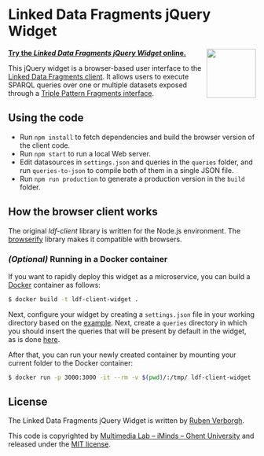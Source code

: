 # Linked Data Fragments jQuery Widget

**[Try the _Linked Data Fragments jQuery Widget_ online.](http://client.linkeddatafragments.org/)**
[<img src="http://linkeddatafragments.org/images/logo.svg" width="100" align="right" alt="" />](http://linkeddatafragments.org/)

This jQuery widget is a browser-based user interface to the [Linked Data Fragments client](https://github.com/LinkedDataFragments/Client).
It allows users to execute SPARQL queries over one or multiple datasets exposed through a [Triple Pattern Fragments interface](http://www.hydra-cg.com/spec/latest/triple-pattern-fragments/).

## Using the code
- Run `npm install` to fetch dependencies and build the browser version of the client code.
- Run `npm start` to run a local Web server.
- Edit datasources in `settings.json` and queries in the `queries` folder, and run `queries-to-json` to compile both of them in a single JSON file.
- Run `npm run production` to generate a production version in the `build` folder.

## How the browser client works
The original _ldf-client_ library is written for the Node.js environment.
The [browserify](http://browserify.org/) library makes it compatible with browsers.

### _(Optional)_ Running in a Docker container

If you want to rapidly deploy this widget as a microservice, you can build a [Docker](https://www.docker.com/) container as follows:

```bash
$ docker build -t ldf-client-widget .
```

Next, configure your widget by creating a `settings.json` file in your working directory based on the [example](https://github.com/LinkedDataFragments/jQuery-Widget.js/blob/master/settings.json).
Next, create a `queries` directory in which you should insert the queries that will be present by default in the widget, as is done [here](https://github.com/LinkedDataFragments/jQuery-Widget.js/tree/master/queries).

After that, you can run your newly created container by mounting your current folder to the Docker container:
```bash
$ docker run -p 3000:3000 -it --rm -v $(pwd)/:/tmp/ ldf-client-widget
```

## License
The Linked Data Fragments jQuery Widget is written by [Ruben Verborgh](http://ruben.verborgh.org/).

This code is copyrighted by [Multimedia Lab – iMinds – Ghent University](http://mmlab.be/)
and released under the [MIT license](http://opensource.org/licenses/MIT).
